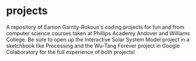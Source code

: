 # projects
A repository of Eamon Garrity-Rokous's coding projects for fun and from computer science courses taken at Phillips Academy Andover and Williams College.
Be sure to open up the Interactive Solar System Model project in a sketchbook like Processing and the Wu-Tang Forever project in Google Colaboratory for the
full experience of both projects!
